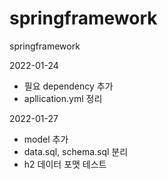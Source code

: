 # springframework
springframework 

2022-01-24
 - 필요 dependency 추가
 - apllication.yml 정리

2022-01-27
 - model 추가
 - data.sql, schema.sql 분리
 - h2 데이터 포맷 테스트